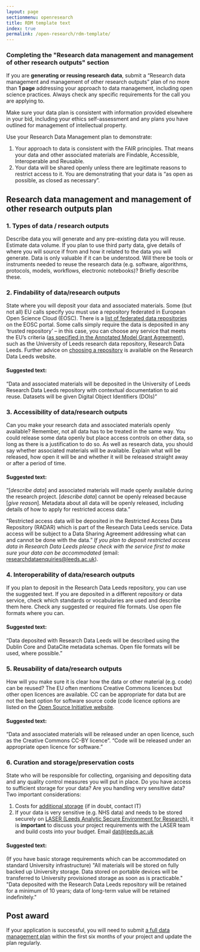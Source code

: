 ```yaml
---
layout: page
sectionmenu: openresearch
title: RDM template text
index: true
permalink: /open-research/rdm-template/
---
```


### Completing the "Research data management and management of other research outputs" section

If you are **generating or reusing research data**, submit a “Research data management and management of other research outputs” plan of no more than **1 page** addressing your approach to data management, including open science practices. Always check any specific requirements for the call you are applying to.

Make sure your data plan is consistent with information provided elsewhere in your bid, including your ethics self-assessment and any plans you have outlined for management of intellectual property. 

Use your Research Data Management plan to demonstrate:
1. Your approach to data is consistent with the FAIR principles. That means your data and other associated materials are Findable, Accessible, Interoperable and Reusable. 
2. Your data will be shared openly unless there are legitimate reasons to restrict access to it. You are demonstrating that your data is “as open as possible, as closed as necessary”.

## Research data management and management of other research outputs plan
### 1. Types of data / research outputs
Describe data you will generate and any pre-existing data you will reuse. Estimate data volume. If you plan to use third party data, give details of where you will source if from and how it related to the data you will generate. 
Data is only valuable if it can be understood. Will there be tools or instruments needed to reuse the research data (e.g. software, algorithms, protocols, models, workflows, electronic notebooks)? Briefly describe these. 
### 2. Findability of data/research outputs
State where you will deposit your data and associated materials. Some (but not all) EU calls specify you must use a repository federated in European Open Science Cloud (EOSC). There is a [list of federated data repositories](https://eosc-portal.eu/) on the EOSC portal. Some calls simply require the data is deposited in any ‘trusted repository’ – in this case, you can choose any service that meets the EU’s criteria ([as specified in the Annotated Model Grant Agreement](https://ec.europa.eu/info/funding-tenders/opportunities/docs/2021-2027/common/guidance/aga_en.pdf)), such as the University of Leeds research data repository, Research Data Leeds. Further advice on [choosing a repository](https://library.leeds.ac.uk/info/14062/research_data_management/66/sharing_data/3) is available on the Research Data Leeds website.
#### Suggested text:
“Data and associated materials will be deposited in the University of Leeds Research Data Leeds repository with contextual documentation to aid reuse. Datasets will be given Digital Object Identifiers (DOIs)”
### 3. Accessibility of data/research outputs
Can you make your research data and associated materials openly available? Remember, not all data has to be treated in the same way. You could release some data openly but place access controls on other data, so long as there is a justification to do so. As well as research data, you should say whether associated materials will be available. Explain what will be released, how open it will be and whether it will be released straight away or after a period of time.
#### Suggested text:
“[*describe data*] and associated materials will made openly available during the research project. [*describe data*] cannot be openly released because [*give reason*]. Metadata about all data will be openly released, including details of how to apply for restricted access data.”

"Restricted access data will be deposited in the Restricted Access Data Repository (RADAR) which is part of the Research Data Leeds service. Data access will be subject to a Data Sharing Agreement addressing what can and cannot be done with the data.” *If you plan to deposit restricted access data in Research Data Leeds please check with the service first to make sure your data can be accommodated* (email: <researchdataenquiries@leeds.ac.uk>).
### 4. Interoperability of data/research outputs
If you plan to deposit in the Research Data Leeds repository, you can use the suggested text. If you are deposited in a different repository or data service, check which standards or vocabularies are used and describe them here. Check any suggested or required file formats. Use open file formats where you can.
#### Suggested text:
“Data deposited with Research Data Leeds will be described using the Dublin Core and DataCite metadata schemas. Open file formats will be used, where possible.”
### 5. Reusability of data/research outputs
How will you make sure it is clear how the data or other material (e.g. code) can be reused? The EU often mentions Creative Commons licences but other open licences are available. CC can be appropriate for data but are not the best option for software source code (code licence options are listed on the [Open Source Initiative website](https://opensource.org/licenses). 
#### Suggested text:
“Data and associated materials will be released under an open licence, such as the Creative Commons CC-BY licence”.
“Code will be released under an appropriate open licence for software.” 
### 6. Curation and storage/preservation costs
State who will be responsible for collecting, organising and depositing data and any quality control measures you will put in place. Do you have access to sufficient storage for your data? Are you handling very sensitive data? Two important considerations:
1. Costs for [additional storage](https://it.leeds.ac.uk/it?id=kb_article&sysparm_article=KB0013189) (if in doubt, contact IT)
2. If your data is very sensitive (e.g. NHS data) and needs to be stored securely on [LASER (Leeds Analytic Secure Environment for Research)](https://lida.leeds.ac.uk/about-lida/integrated-research-campus/), it is **important** to discuss your project requirements with the LASER team and build costs into your budget. Email <dat@leeds.ac.uk>
#### Suggested text:
(If you have basic storage requirements which can be accommodated on standard University infrastructure)
"All materials will be stored on fully backed up University storage. Data stored on portable devices will be transferred to University provisioned storage as soon as is practicable."
"Data deposited with the Research Data Leeds repository will be retained for a minimum of 10 years; data of long-term value will be retained indefinitely."

## Post award
If your application is successful, you will need to submit [a full data management plan](https://ec.europa.eu/info/funding-tenders/opportunities/docs/2021-2027/horizon/temp-form/report/data-management-plan-template_he_en.docx) within the first six months of your project and update the plan regularly. 
